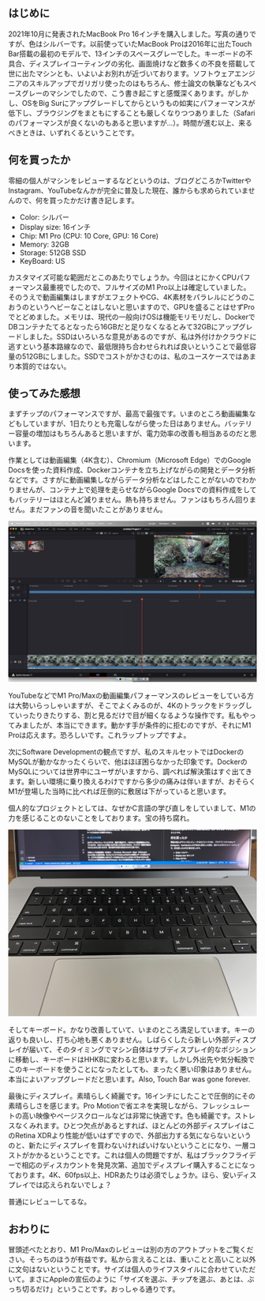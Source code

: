 ## はじめに

2021年10月に発表されたMacBook Pro 16インチを購入しました。写真の通りですが、色はシルバーです。以前使っていたMacBook Proは2016年に出たTouch Bar搭載の最初のモデルで、13インチのスペースグレーでした。キーボードの不具合、ディスプレイコーティングの劣化、画面焼けなど数多くの不良を搭載して世に出たマシンとも、いよいよお別れが近づいております。ソフトウェアエンジニアのスキルアップでガリガリ使ったのはもちろん、修士論文の執筆などもスペースグレーのマシンでしたので、こう書き起こすと感慨深くあります。がしかし、OSをBig Surにアップグレードしてからというもの如実にパフォーマンスが低下し、ブラウジングをまともにすることも厳しくなりつつありました（Safariのパフォーマンスが良くないのもあると思いますが...）。時間が進む以上、来るべきときは、いずれくるということです。

## 何を買ったか

零細の個人がマシンをレビューするなどというのは、ブログどころかTwitterやInstagram、YouTubeなんかが完全に普及した現在、誰からも求められていませんので、何を買ったかだけ書き記します。

- Color: シルバー
- Display size: 16インチ
- Chip: M1 Pro (CPU: 10 Core, GPU: 16 Core)
- Memory: 32GB
- Storage: 512GB SSD
- KeyBoard: US

カスタマイズ可能な範囲だとこのあたりでしょうか。今回はとにかくCPUパフォーマンス最重視でしたので、フルサイズのM1 Pro以上は確定していました。そのうえで動画編集はしますがエフェクトやCG、4K素材をパラレルにどうのこおうのというヘビーなことはしないと思いますので、GPUを盛ることはせずProでとどめました。メモリは、現代の一般向けOSは機能モリモリだし、DockerでDBコンテナたてるとなったら16GBだと足りなくなるとみて32GBにアップグレードしました。SSDはいろいろな意見があるのですが、私は外付けかクラウドに逃すという基本路線なので、最低限持ち合わせられれば良いということで最低容量の512GBにしました。SSDでコストがかさむのは、私のユースケースではあまり本質的ではない。

## 使ってみた感想

まずチップのパフォーマンスですが、最高で最強です。いまのところ動画編集などもしていますが、1日たりとも充電しながら使った日はありません。バッテリー容量の増加はもちろんあると思いますが、電力効率の改善も相当あるのだと思います。

作業としては動画編集（4K含む）、Chromium（Microsoft Edge）でのGoogle Docsを使った資料作成、Dockerコンテナを立ち上げながらの開発とデータ分析などです。さすがに動画編集しながらデータ分析などはしたことがないのでわかりませんが、コンテナ上で処理を走らせながらGoogle Docsでの資料作成をしてもバッテリーはほとんど減りません。熱も持ちません。ファンはもちろん回りません。まだファンの音を聞いたことがありません。

![DaVinch Resolveでのイメージ](./images/davinchresolve.jpg)

YouTubeなどでM1 Pro/Maxの動画編集パフォーマンスのレビューをしている方は大勢いらっしゃいますが、そこでよくみるのが、4Kのトラックをドラッグしていったりきたりする、割と見るだけで目が細くなるような操作です。私もやってみましたが、本当にできます。動かす手が条件的に拒むのですが、それにM1 Proは応えます。恐ろしいです。これラップトップですよ。

次にSoftware Developmentの観点ですが、私のスキルセットではDockerのMySQLが動かなかったくらいで、他はほぼ困らなかった印象です。DockerのMySQLについては世界中にユーザがいますから、調べれば解決策はすぐ出てきます。新しい環境に乗り換えるわけですから多少の痛みは伴いますが、おそらくM1が登場した当時に比べれば圧倒的に敷居は下がっていると思います。

個人的なプロジェクトとしては、なぜかC言語の学び直しをしていまして、M1の力を感じることのないことをしております。宝の持ち腐れ。

![](./images/keyboard.jpg)

そしてキーボード。かなり改善していて、いまのところ満足しています。キーの返りも良いし、打ち心地も悪くありません。しばらくしたら新しい外部ディスプレイが届いて、そのタイミングでマシン自体はサブディスプレイ的なポジションに移動し、キーボードはHHKBに変わると思います。しかし外出先や気分転換でこのキーボードを使うことになったとしても、まったく悪い印象はありません。本当によいアップグレードだと思います。Also, Touch Bar was gone forever.

最後にディスプレイ。素晴らしく綺麗です。16インチにしたことで圧倒的にその素晴らしさを感じます。Pro Motionで省エネを実現しながら、フレッシュレートの高い映像やページスクロールなどは非常に快適です。色も綺麗です。ストレスなくみれます。ひとつ欠点があるとすれば、ほとんどの外部ディスプレイはこのRetina XDRより性能が低いはずですので、外部出力する気にならないというのと、新たにディスプレイを買わないければいけないということになり、一層コストがかかるということです。これは個人の問題ですが、私はブラックフライデーで相応のディスカウントを発見次第、追加でディスプレイ購入することになっております。4K、60fps以上、HDRあたりは必須でしょうか。ほら、安いディスプレイでは応えられないでしょ？

普通にレビューしてるな。

## おわりに

冒頭述べたとおり、M1 Pro/Maxのレビューは別の方のアウトプットをご覧ください。そっちのほうが有益です。私から言えることは、重いことと高いこと以外に文句はないということです。サイズは個人のライフスタイルに合わせていただいて。まさにAppleの宣伝のように「サイズを選ぶ、チップを選ぶ、あとは、ぶっち切るだけ」ということです。おっしゃる通りです。
